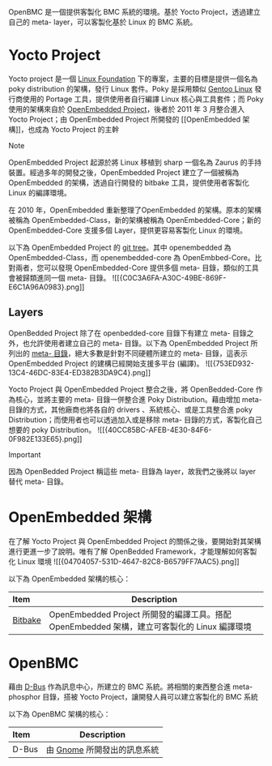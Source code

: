 OpenBMC 是一個提供客製化 BMC 系統的環境。基於 Yocto Project，透過建立自己的 meta- layer，可以客製化基於 Linux 的 BMC 系統。

# Yocto Project

Yocto project 是一個 [Linux Foundation](https://www.linuxfoundation.org/) 下的專案，主要的目標是提供一個名為 poky distribution 的架構，發行 Linux 套件。Poky 是採用類似 [Gentoo Linux](https://www.gentoo.org/) 發行商使用的 Portage 工具，提供使用者自行編譯 Linux 核心與工具套件；而 Poky 使用的架構來自於 [OpenEmbedded Project](https://www.openembedded.org/)，後者於 2011 年 3 月整合進入 Yocto Project；由 OpenEmbedded Project 所開發的 [[OpenEmbedded 架構]]，也成為 Yocto Project 的主幹

> [!NOTE]
> OpenEmbedded Project 起源於將 Linux 移植到 sharp 一個名為 Zaurus 的手持裝置。經過多年的開發之後，OpenEmbedded Project 建立了一個被稱為 OpenEmbedded 的架構，透過自行開發的 bitbake 工具，提供使用者客製化 Linux 的編譯環境。
> 
> 在 2010 年，OpenEmbedded 重新整理了OpenEmbedded 的架構。原本的架構被稱為 OpenEmbedded-Class，新的架構被稱為 OpenEmbedded-Core；新的 OpenEmbedded-Core 支援多個 Layer，提供更容易客製化 Linux 的環境。
> 
> 以下為 OpenEmbedded Project 的 [git tree](https://git.openembedded.org/?s=name)。其中 openembedded 為 OpenEmbedded-Class，而 openembedded-core 為 OpenEmbbed-Core。比對兩者，您可以發現 OpenEmbedded-Core 提供多個 meta- 目錄，類似的工具會被歸類進同一個 meta- 目錄。
> ![[{C0C3A6FA-A30C-49BE-869F-E6C1A96A0983}.png]]

## Layers

OpenBedded Project 除了在 openbedded-core 目錄下有建立 meta- 目錄之外，也允許使用者建立自己的 meta- 目錄。以下為 OpenEmbedded Project 所列出的 [meta- 目錄](https://layers.openembedded.org/layerindex/branch/master/layers/)，絕大多數是針對不同硬體所建立的 meta- 目錄，這表示 OpenEmbedded Project 的建構已經開始支援多平台 (編譯)。
![[{753ED932-13C4-46DC-83E4-ED382B3DA9C4}.png]]

Yocto Project 與 OpenEmbedded Project 整合之後，將 OpenBedded-Core 作為核心，並將主要的 meta- 目錄一併整合進 Poky Distribution。藉由增加 meta- 目錄的方式，其他廠商也將各自的 drivers 、系統核心、或是工具整合進 poky Distribution；而使用者也可以透過加入或是移除 meta- 目錄的方式，客製化自己想要的 poky Distribution。
![[{40CC85BC-AFEB-4E30-84F6-0F982E133E65}.png]]

> [!IMPORTANT]
> 因為 OpenBedded Project 稱這些 meta- 目錄為 layer，故我們之後將以 layer 替代 meta- 目錄。

# OpenEmbedded 架構

在了解  Yocto Project 與 OpenEmbedded Project 的關係之後，要開始對其架構進行更進一步了說明。唯有了解 OpenBedded Framework，才能理解如何客製化 Linux 環境
![[{04704057-531D-4647-82C8-B6579FF7AAC5}.png]]

以下為 OpenEmbedded 架構的核心：

| Item                                        | Description                                                         |
| :------------------------------------------ | ------------------------------------------------------------------- |
| [Bitbake](./OpenEmbedded/bitbake/Readme.md) | OpenEmbedded Project 所開發的編譯工具。搭配 OpenEmbedded 架構，建立可客製化的 Linux 編譯環境 |
# OpenBMC

 藉由 [D-Bus](https://www.freedesktop.org/wiki/Software/dbus/) 作為訊息中心，所建立的 BMC 系統。將相關的東西整合進 meta-phosphor 目錄，搭被 Yocto Project，讓開發人員可以建立客製化的 BMC 系統

以下為 OpenBMC 架構的核心：

| Item  | Description                                 |
| :---- | ------------------------------------------- |
| D-Bus | 由 [Gnome](https://www.gnome.org/) 所開發出的訊息系統 |

